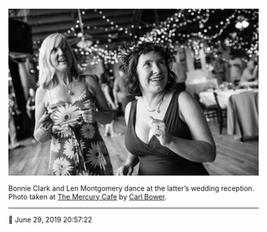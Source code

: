 ![Bonnie Clark and Len Montgomery dance](assets/18ac4a5f035efe8799992f4b2a9bffdf.webp)

Bonnie Clark and Len Montgomery dance at the latter’s wedding reception. Photo taken at [The Mercury Cafe](http://mercurycafe.com/) by [Carl Bower](http://carlbowerphotos.com/).

- - - -

<span aria-hidden="true">📅</span> June 29, 2019 20:57:22

